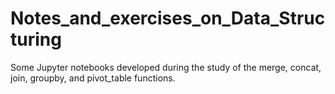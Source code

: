 # Notes_and_exercises_on_Data_Structuring
Some Jupyter notebooks developed during the study of the merge, concat, join, groupby, and pivot_table functions.
